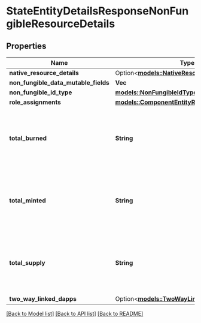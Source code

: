 # StateEntityDetailsResponseNonFungibleResourceDetails

## Properties

Name | Type | Description | Notes
------------ | ------------- | ------------- | -------------
**native_resource_details** | Option<[**models::NativeResourceDetails**](NativeResourceDetails.md)> |  | [optional]
**non_fungible_data_mutable_fields** | **Vec<String>** |  | 
**non_fungible_id_type** | [**models::NonFungibleIdType**](NonFungibleIdType.md) |  | 
**role_assignments** | [**models::ComponentEntityRoleAssignments**](ComponentEntityRoleAssignments.md) |  | 
**total_burned** | **String** | String-encoded decimal representing the amount of a related fungible resource. | 
**total_minted** | **String** | String-encoded decimal representing the amount of a related fungible resource. | 
**total_supply** | **String** | String-encoded decimal representing the amount of a related fungible resource. | 
**two_way_linked_dapps** | Option<[**models::TwoWayLinkedDappsCollection**](TwoWayLinkedDappsCollection.md)> |  | [optional]

[[Back to Model list]](../README.md#documentation-for-models) [[Back to API list]](../README.md#documentation-for-api-endpoints) [[Back to README]](../README.md)



